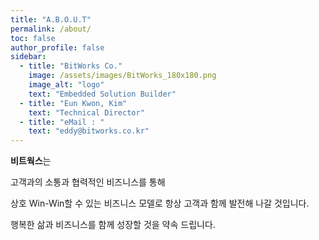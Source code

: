 ```yaml
---
title: "A.B.O.U.T"
permalink: /about/
toc: false
author_profile: false
sidebar:
  - title: "BitWorks Co."
    image: /assets/images/BitWorks_180x180.png
    image_alt: "logo"
    text: "Embedded Solution Builder"
  - title: "Eun Kwon, Kim"
    text: "Technical Director"
  - title: "eMail : "
    text: "eddy@bitworks.co.kr"
---
```


**비트웍스**는

고객과의 소통과 협력적인 비즈니스를 통해

상호 Win-Win할 수 있는 비즈니스 모델로 항상 고객과 함께 발전해 나갈 것입니다.

행복한 삶과 비즈니스를 함께 성장할 것을 약속 드립니다.